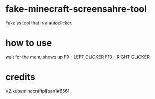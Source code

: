 # fake-minecraft-screensahre-tool
Fake ss tool that is a autoclicker.

# how to use
wait for the menu shows up
F9 - LEFT CLICKER
F10 - RIGHT CLICKER

# credits
V2.kubaminecraftpl[ban]#6561
